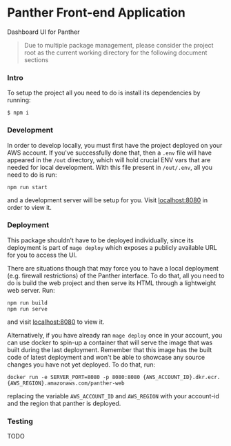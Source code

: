 # Panther Front-end Application

Dashboard UI for Panther

> Due to multiple package management, please consider the project root as the current working directory
> for the following document sections

### Intro

To setup the project all you need to do is install its dependencies by running:

```
$ npm i
```

### Development

In order to develop locally, you must first have the project deployed on your AWS account. If you've successfully done that,
then a `.env` file will have appeared in the `/out` directory, which will hold crucial ENV vars that
are needed for local development. With this file present in `/out/.env`, all you need to do is run:

```
npm run start
```

and a development server will be setup for you. Visit [localhost:8080](http://localhost:8080) in
order to view it.

### Deployment

This package shouldn't have to be deployed individually, since its deployment is part
of `mage deploy` which exposes a publicly available URL for you to access the UI.

There are situations though that may force you to have a local deployment (e.g. firewall restrictions)
of the Panther interface. To do that, all you need to do is build the web project and then serve its HTML through
a lightweight web server. Run:

```
npm run build
npm run serve
```

and visit [localhost:8080](http://localhost:8080) to view it.

Alternatively, if you have already ran `mage deploy` once in your account, you can
use docker to spin-up a container that will serve the image that was built during the last deployment. Remember that
this image has the built code of latest deployment and won't be able to showcase any source changes you have
not yet deployed. To do that, run:

```
docker run -e SERVER_PORT=8080 -p 8080:8080 {AWS_ACCOUNT_ID}.dkr.ecr.{AWS_REGION}.amazonaws.com/panther-web
```

replacing the variable `AWS_ACCOUNT_ID` and `AWS_REGION` with your account-id and the region that
 panther is deployed.

### Testing

TODO
